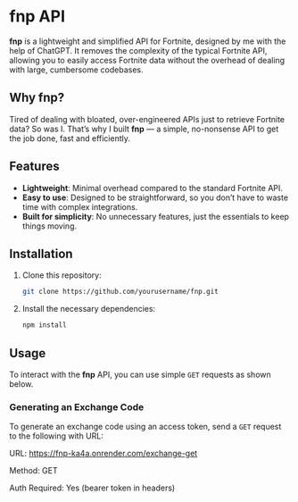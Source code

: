 # fnp API

**fnp** is a lightweight and simplified API for Fortnite, designed by me with the help of ChatGPT. It removes the complexity of the typical Fortnite API, allowing you to easily access Fortnite data without the overhead of dealing with large, cumbersome codebases.

## Why fnp?

Tired of dealing with bloated, over-engineered APIs just to retrieve Fortnite data? So was I. That’s why I built **fnp** — a simple, no-nonsense API to get the job done, fast and efficiently.

## Features

- **Lightweight**: Minimal overhead compared to the standard Fortnite API.
- **Easy to use**: Designed to be straightforward, so you don’t have to waste time with complex integrations.
- **Built for simplicity**: No unnecessary features, just the essentials to keep things moving.

## Installation

1. Clone this repository:

    ```bash
    git clone https://github.com/yourusername/fnp.git
    ```

2. Install the necessary dependencies:

    ```bash
    npm install
    ```

## Usage

To interact with the **fnp** API, you can use simple `GET` requests as shown below.

### Generating an Exchange Code

To generate an exchange code using an access token, send a `GET` request to the following with URL:

URL: https://fnp-ka4a.onrender.com/exchange-get

Method: GET

Auth Required: Yes (bearer token in headers)
